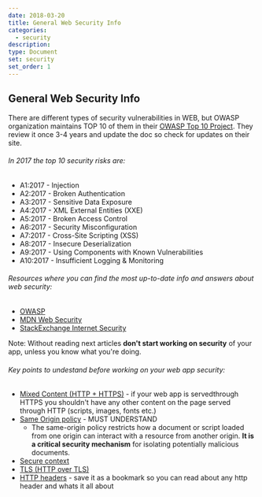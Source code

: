 ```yaml
---
date: 2018-03-20
title: General Web Security Info
categories:
  - security
description:
type: Document
set: security
set_order: 1
---
```


## General Web Security Info

There are different types of security vulnerabilities in WEB, but OWASP organization maintains TOP 10 of them in their [OWASP Top 10 Project](https://www.owasp.org/index.php/Category:OWASP_Top_Ten_Project). They review it once 3-4 years and update the doc so check for updates on their site.

###### In 2017 the top 10 security risks are:
* A1:2017 - Injection
* A2:2017 - Broken Authentication
* A3:2017 - Sensitive Data Exposure
* A4:2017 - XML External Entities (XXE)
* A5:2017 - Broken Access Control
* A6:2017 - Security Misconfiguration
* A7:2017 - Cross-Site Scripting (XSS)
* A8:2017 - Insecure Deserialization
* A9:2017 - Using Components with Known Vulnerabilities
* A10:2017 - Insufficient Logging & Monitoring

###### Resources where you can find the most up-to-date info and answers about web security:
* [OWASP](https://www.owasp.org/index.php/Main_Page)
* [MDN Web Security](https://developer.mozilla.org/en-US/docs/Web/Security)
* [StackExchange Internet Security](https://security.stackexchange.com/)

Note: Without reading next articles **don't start working on security** of your app, unless you know what you're doing.

###### Key points to undestand before working on your web app security:
* [Mixed Content (HTTP + HTTPS)](https://developer.mozilla.org/en-US/docs/Web/Security/Mixed_content) - if your web app is servedthrough HTTPS you shouldn't have any other content on the page served through HTTP (scripts, images, fonts etc.)
* [Same Origin policy](https://developer.mozilla.org/en-US/docs/Web/Security/Same-origin_policy) - MUST UNDERSTAND
    * The same-origin policy restricts how a document or script loaded from one origin can interact with a resource from another origin. **It is a critical security mechanism** for isolating potentially malicious documents.
* [Secure context](https://developer.mozilla.org/en-US/docs/Web/Security/Secure_Contexts)
* [TLS (HTTP over TLS)](https://developer.mozilla.org/en-US/docs/Web/Security/Transport_Layer_Security)
* [HTTP headers](https://developer.mozilla.org/en-US/docs/Web/HTTP/Headers) - save it as a bookmark so you can read about any http header and whats it all about


